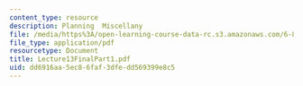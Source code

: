 ```yaml
---
content_type: resource
description: Planning  Miscellany
file: /media/https%3A/open-learning-course-data-rc.s3.amazonaws.com/6-825-techniques-in-artificial-intelligence-sma-5504-fall-2002/dd6916aa5ec86faf3dfedd569399e8c5_Lecture13FinalPart1.pdf
file_type: application/pdf
resourcetype: Document
title: Lecture13FinalPart1.pdf
uid: dd6916aa-5ec8-6faf-3dfe-dd569399e8c5
---
```

